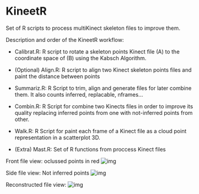 # KineetR
Set of R scripts to process multiKinect skeleton files to improve them.

Description and order of the KineetR workflow:

* Calibrat.R: R script to rotate a skeleton points Kinect file (A) to the coordinate space of (B) using the Kabsch Algorithm.

* (Optional) Align.R: R script to align two Kinect skeleton points files and paint the distance between points 

* Summariz.R: R Script to trim, align and generate files for later combine them. It also counts inferred, replacable, nframes...

* Combin.R: R Script for combine two Kinects files in order to improve its quality replacing inferred points from one with not-inferred points from other.

* Walk.R: R Script for paint each frame of a Kinect file as a cloud point representation in a scatterplot 3D.

* (Extra) Mast.R: Set of R functions from proccess Kinect files 

Front file view: oclussed points in red
![img](http://i.imgur.com/1LllHyw.png)

Side file view: Not inferred points
![img](http://i.imgur.com/Ye7lPBJ.png)

Reconstructed file view:
![img](http://i.imgur.com/gxn80zg.png)